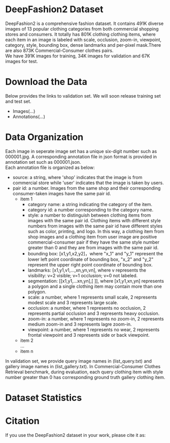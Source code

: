 # DeepFashion2 Dataset
DeepFashion2 is a comprehensive fashion dataset. It contains 491K diverse images of 13 popular clothing categories from both 
commercial shopping stores and consumers. It totally has 801K clothing clothing items, where each item in an image is labeled 
with scale, occlusion, zoom-in, viewpoint, category, style, bounding box, dense landmarks and per-pixel mask.There are also 873K Commercial-Consumer clothes pairs.\
We have 391K images for training, 34K images for validation and 67K images for test.

# Download the Data
Below provides the links to validation set. We will soon release training set and test set.
* Images(...)
* Annotations(...)

# Data Organization
Each image in seperate image set has a unique six-digit number such as 000001.jpg. A corresponding annotation file in json
format is provided in annotation set such as 000001.json. \
Each annotation file is organized as below: 
* source: a string, where 'shop' indicates that the image is from commercial store while 'user' indicates that the image is 
taken by users.
* pair id: a number. Images from the same shop and their corresponding consumer-taken images have the same pair id.
  * item 1 
    * category name: a string indicating the category of the item.
    * category id: a number corresponding to the category name.
    * style: a number to distinguish between clothing items from images with the same pair id. Clothing items with different 
    style numbers from images with the same pair id have different styles such as color, printing, and logo. In this way, a 
    clothing item from shop images and a clothing item from user image are positive commercial-consumer pair if they have the same
    style number greater than 0 and they are from images with the same pair id.
    * bounding box: [x1,y1,x2,y2]，where "x_1" and "y_1" represent the lower left point coordinate of bounding box, "x_2" and "y_2" represent the upper right point coordinate of bounding box. 
    * landmarks: [x1,y1,v1,...,xn,yn,vn], where v represents the visibility: v=2 visible; v=1 occlusion; v=0 not labeled.
    * segmentation: [[x1,y1,...xn,yn],[ ]], where [x1,y1,xn,yn] represents a polygon and a single clothing item may contain more than one polygon.
    * scale: a number, where 1 represents small scale, 2 represents modest scale and 3 represents large scale.
    * occlusion: a number, where 1 represents no occlusion, 2 represents partial occlusion and 3 represents heavy occlusion.
    * zoom-in: a number, where 1 represents no zoom-in, 2 represents medium zoom-in and 3 represents lagre zoom-in.
    * viewpoint: a number, where 1 represents no wear, 2 represents frontal viewpoint and 3 represents side or back viewpoint.
  * item 2\
  ...<br>
  * item n

In validation set, we provide query image names in (list_query.txt) and gallery image names in (list_gallery.txt). In Commercial-Consumer Clothes Retrieval benchmark, during evaluation, each query clothing item with style number greater than 0 has corresponding ground truth gallery clothing item.

# Dataset Statistics

# Citation
If you use the DeepFashion2 dataset in your work, please cite it as:
